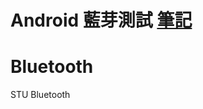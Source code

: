 Android 藍芽測試
<a href="http://www.evernote.com/shard/s223/sh/b7a62914-db2e-41ab-982e-bbcf86e690c4/838fd6f96109a72fdce6688c26b07de6">筆記</a>
=======
Bluetooth
=========

STU Bluetooth
